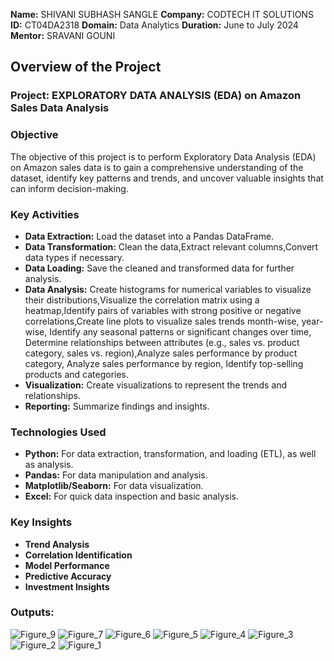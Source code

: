 **Name:** SHIVANI SUBHASH SANGLE
**Company:** CODTECH IT SOLUTIONS
**ID:** CT04DA2318
**Domain:** Data Analytics
**Duration:** June to July 2024
**Mentor:** SRAVANI GOUNI

## Overview of the Project

### Project: EXPLORATORY DATA ANALYSIS (EDA) on Amazon Sales Data Analysis
### Objective
The objective of this project is to perform Exploratory Data Analysis (EDA) on Amazon sales data is to gain a comprehensive understanding of the dataset, identify key patterns and trends, and uncover valuable insights that can inform decision-making.

### Key Activities                                                                                                    
- **Data Extraction:** Load the dataset into a Pandas DataFrame.
- **Data Transformation:** Clean the data,Extract relevant columns,Convert data types if necessary.
- **Data Loading:** Save the cleaned and transformed data for further analysis.
- **Data Analysis:** Create histograms for numerical variables to visualize their distributions,Visualize the correlation matrix using a heatmap,Identify pairs of variables with strong positive or negative correlations,Create line plots to visualize sales trends month-wise, year-wise, Identify any seasonal patterns or significant changes over time, Determine relationships between attributes (e.g., sales vs. product category, sales vs. region),Analyze sales performance by product category, Analyze sales performance by region, Identify top-selling products and categories.
- **Visualization:** Create visualizations to represent the trends and relationships.
- **Reporting:** Summarize findings and insights.


### Technologies Used
- **Python:** For data extraction, transformation, and loading (ETL), as well as analysis.
- **Pandas:** For data manipulation and analysis.
- **Matplotlib/Seaborn:** For data visualization.
- **Excel:** For quick data inspection and basic analysis.

### Key Insights
- **Trend Analysis**
- **Correlation Identification**
- **Model Performance**
- **Predictive Accuracy**
- **Investment Insights**

  
### Outputs:
![Figure_9](https://github.com/user-attachments/assets/f3bffdfa-0e18-464f-86dc-bcde2c4c8ff2)
![Figure_7](https://github.com/user-attachments/assets/ad18a509-4aa1-4519-a59c-68e55155b7a7)
![Figure_6](https://github.com/user-attachments/assets/cdb3f3f4-f7af-4fc6-9756-8f68b6592a3c)
![Figure_5](https://github.com/user-attachments/assets/4c6f62e0-5991-4726-9107-07be5c12a065)
![Figure_4](https://github.com/user-attachments/assets/ed0ec7c5-248c-4fc1-8496-b4c3ad78fb41)
![Figure_3](https://github.com/user-attachments/assets/07917c32-b35f-4271-b8c9-efbd53b3d406)
![Figure_2](https://github.com/user-attachments/assets/ca02513c-d6d8-4c1f-8326-fb3ba4dada54)
![Figure_1](https://github.com/user-attachments/assets/50af4ab6-f45a-4504-b2d1-35b06ac57109)

